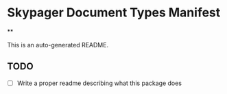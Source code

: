 # Skypager Document Types Manifest

** 

This is an auto-generated README.

## TODO
 - [ ] Write a proper readme describing what this package does